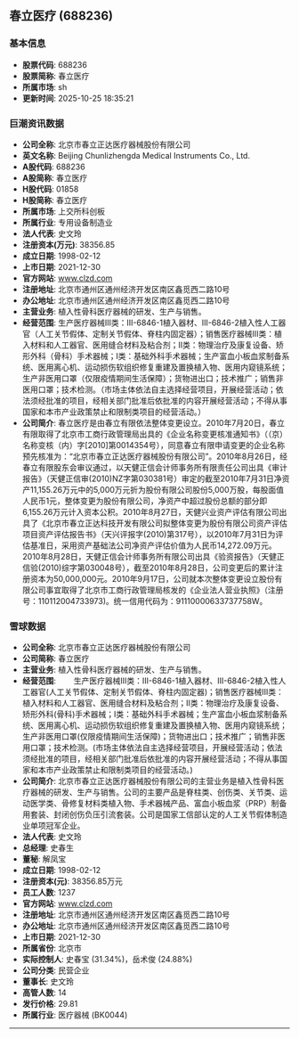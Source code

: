 ## 春立医疗 (688236)

### 基本信息

- **股票代码**: 688236
- **股票简称**: 春立医疗
- **所属市场**: sh
- **更新时间**: 2025-10-25 18:35:21

### 巨潮资讯数据

- **公司全称**: 北京市春立正达医疗器械股份有限公司
- **英文名称**: Beijing Chunlizhengda Medical Instruments Co., Ltd.
- **A股代码**: 688236
- **A股简称**: 春立医疗
- **H股代码**: 01858
- **H股简称**: 春立医疗
- **所属市场**: 上交所科创板
- **所属行业**: 专用设备制造业
- **法人代表**: 史文玲
- **注册资本(万元)**: 38356.85
- **成立日期**: 1998-02-12
- **上市日期**: 2021-12-30
- **官方网站**: www.clzd.com
- **注册地址**: 北京市通州区通州经济开发区南区鑫觅西二路10号
- **办公地址**: 北京市通州区通州经济开发区南区鑫觅西二路10号
- **主营业务**: 植入性骨科医疗器械的研发、生产与销售。
- **经营范围**: 生产医疗器械Ⅲ类：Ⅲ-6846-1植入器材、Ⅲ-6846-2植入性人工器官（人工关节假体、定制关节假体、脊柱内固定器）；销售医疗器械Ⅲ类：植入材料和人工器官、医用缝合材料及粘合剂；Ⅱ类：物理治疗及康复设备、矫形外科（骨科）手术器械；Ⅰ类：基础外科手术器械；生产富血小板血浆制备系统、医用离心机、运动损伤软组织修复重建及置换植入物、医用内窥镜系统；生产非医用口罩（仅限疫情期间生活保障）；货物进出口；技术推广；销售非医用口罩；技术检测。（市场主体依法自主选择经营项目，开展经营活动；依法须经批准的项目，经相关部门批准后依批准的内容开展经营活动；不得从事国家和本市产业政策禁止和限制类项目的经营活动。）
- **公司简介**: 春立医疗是由春立有限依法整体变更设立。2010年7月20日，春立有限取得了北京市工商行政管理局出具的《企业名称变更核准通知书》（（京）名称变核（内）字[2010]第0014354号），同意春立有限申请变更的企业名称预先核准为：“北京市春立正达医疗器械股份有限公司”。2010年8月26日，经春立有限股东会审议通过，以天健正信会计师事务所有限责任公司出具《审计报告》（天健正信审(2010)NZ字第030381号）审定的截至2010年7月31日净资产11,155.26万元中的5,000万元折为股份有限公司股份5,000万股，每股面值人民币1元，整体变更为股份有限公司，净资产中超过股份总额的部分即6,155.26万元计入资本公积。2010年8月27日，天健兴业资产评估有限公司出具了《北京市春立正达科技开发有限公司拟整体变更为股份有限公司资产评估项目资产评估报告书》（天兴评报字(2010)第317号），以2010年7月31日为评估基准日，采用资产基础法公司净资产评估价值为人民币14,272.09万元。2010年8月28日，天健正信会计师事务所有限公司出具《验资报告》（天健正信验(2010)综字第030048号），截至2010年8月28日，公司变更后的累计注册资本为50,000,000元。2010年9月17日，公司就本次整体变更设立股份有限公司事宜取得了北京市工商行政管理局核发的《企业法人营业执照》（注册号：110112004733973)。统一信用代码为：91110000633737758W。

### 雪球数据

- **公司全称**: 北京市春立正达医疗器械股份有限公司
- **公司简称**: 春立医疗
- **主营业务**: 植入性骨科医疗器械的研发、生产与销售。
- **经营范围**: 　　生产医疗器械Ⅲ类：Ⅲ-6846-1植入器材、Ⅲ-6846-2植入性人工器官(人工关节假体、定制关节假体、脊柱内固定器)；销售医疗器械Ⅲ类：植入材料和人工器官、医用缝合材料及粘合剂；Ⅱ类：物理治疗及康复设备、矫形外科(骨科)手术器械；Ⅰ类：基础外科手术器械；生产富血小板血浆制备系统、医用离心机、运动损伤软组织修复重建及置换植入物、医用内窥镜系统；生产非医用口罩(仅限疫情期间生活保障)；货物进出口；技术推广；销售非医用口罩；技术检测。(市场主体依法自主选择经营项目，开展经营活动；依法须经批准的项目，经相关部门批准后依批准的内容开展经营活动；不得从事国家和本市产业政策禁止和限制类项目的经营活动。)
- **公司简介**: 北京市春立正达医疗器械股份有限公司的主营业务是植入性骨科医疗器械的研发、生产与销售。公司的主要产品是脊柱类、创伤类、关节类、运动医学类、骨修复材料类植入物、手术器械产品、富血小板血浆（PRP）制备用套装、封闭创伤负压引流套装。公司是国家工信部认定的人工关节假体制造业单项冠军企业。
- **法人代表**: 史文玲
- **总经理**: 史春生
- **董秘**: 解凤宝
- **成立日期**: 1998-02-12
- **注册资本(元)**: 38356.85万元
- **员工人数**: 1237
- **官方网站**: www.clzd.com
- **注册地址**: 北京市通州区通州经济开发区南区鑫觅西二路10号
- **办公地址**: 北京市通州区通州经济开发区南区鑫觅西二路10号
- **上市日期**: 2021-12-30
- **所属省份**: 北京市
- **实际控制人**: 史春宝 (31.34%)，岳术俊 (24.88%)
- **公司分类**: 民营企业
- **董事长**: 史文玲
- **高管人数**: 14
- **发行价格**: 29.81
- **所属行业**: 医疗器械 (BK0044)

---